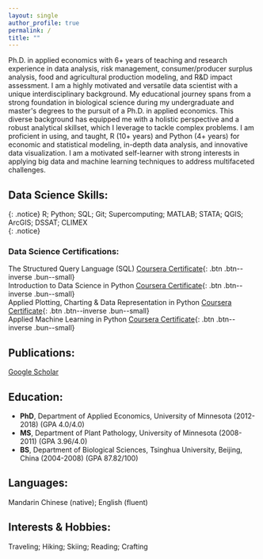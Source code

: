 ```yaml
---
layout: single
author_profile: true
permalink: /
title: ""
---
```


Ph.D. in applied economics with 6+ years of teaching and research experience in data analysis, risk management, consumer/producer surplus analysis, food and agricultural production modeling, and R&D impact assessment. I am a highly motivated and versatile data scientist with a unique interdisciplinary background. My educational journey spans from a strong foundation in biological science during my undergraduate and master's degrees to the pursuit of a Ph.D. in applied economics. This diverse background has equipped me with a holistic perspective and a robust analytical skillset, which I leverage to tackle complex problems. I am proficient in using, and taught, R (10+ years) and Python (4+ years) for economic and statistical modeling, in-depth data analysis, and innovative data visualization. I am a motivated self-learner with strong interests in applying big data and machine learning techniques to address multifaceted challenges.

## Data Science Skills:  
{: .notice}
R; Python; SQL; Git; Supercomputing; MATLAB; STATA; QGIS; ArcGIS; DSSAT; CLIMEX  
{: .notice}

### Data Science Certifications:
The Structured Query Language (SQL) [Coursera Certificate](https://coursera.org/share/1d078f4e6c393c51c3cf54a2ba646565){: .btn .btn--inverse .bun--small}  
Introduction to Data Science in Python [Coursera Certificate](https://coursera.org/share/48e23cb51c877f67919c0f8da380ed97){: .btn .btn--inverse .bun--small}  
Applied Plotting, Charting & Data Representation in Python [Coursera Certificate](https://coursera.org/share/3458510d7cc892eb6a328ab992c9c4d1){: .btn .btn--inverse .bun--small}  
Applied Machine Learning in Python [Coursera Certificate](https://coursera.org/share/8b68e31f7a35a9ca4dc2e29b205a0841){: .btn .btn--inverse .bun--small}  

## Publications:  
[Google Scholar](https://scholar.google.com/citations?user=xbBwIeoAAAAJ&hl=en&oi=ao)

## Education:  
* **PhD**, Department of Applied Economics, University of Minnesota (2012-2018) (GPA 4.0/4.0)
* **MS**, Department of Plant Pathology, University of Minnesota (2008-2011) (GPA 3.96/4.0)
* **BS**, Department of Biological Sciences, Tsinghua University, Beijing, China (2004-2008) (GPA 87.82/100)


## Languages:  
Mandarin Chinese (native); English (fluent)

## Interests & Hobbies:  
Traveling; Hiking; Skiing; Reading; Crafting